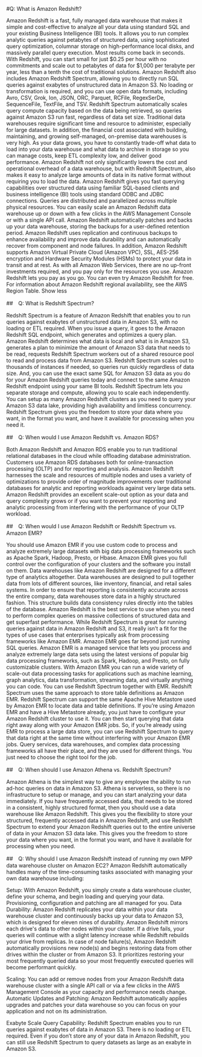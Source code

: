#Q: What is Amazon Redshift?

Amazon Redshift is a fast, fully managed data warehouse that makes it simple and cost-effective to analyze all your data using standard SQL and your existing Business Intelligence (BI) tools. It allows you to run complex analytic queries against petabytes of structured data, using sophisticated query optimization, columnar storage on high-performance local disks, and massively parallel query execution. Most results come back in seconds. With Redshift, you can start small for just $0.25 per hour with no commitments and scale out to petabytes of data for $1,000 per terabyte per year, less than a tenth the cost of traditional solutions. Amazon Redshift also includes Amazon Redshift Spectrum, allowing you to directly run SQL queries against exabytes of unstructured data in Amazon S3. No loading or transformation is required, and you can use open data formats, including Avro, CSV, Grok, Ion, JSON, ORC, Parquet, RCFile, RegexSerDe, SequenceFile, TextFile, and TSV. Redshift Spectrum automatically scales query compute capacity based on the data being retrieved, so queries against Amazon S3 run fast, regardless of data set size.
Traditional data warehouses require significant time and resource to administer, especially for large datasets. In addition, the financial cost associated with building, maintaining, and growing self-managed, on-premise data warehouses is very high. As your data grows, you have to constantly trade-off what data to load into your data warehouse and what data to archive in storage so you can manage costs, keep ETL complexity low, and deliver good performance. Amazon Redshift not only significantly lowers the cost and operational overhead of a data warehouse, but with Redshift Spectrum, also makes it easy to analyze large amounts of data in its native format without requiring you to load the data.
Amazon Redshift gives you fast querying capabilities over structured data using familiar SQL-based clients and business intelligence (BI) tools using standard ODBC and JDBC connections. Queries are distributed and parallelized across multiple physical resources. You can easily scale an Amazon Redshift data warehouse up or down with a few clicks in the AWS Management Console or with a single API call. Amazon Redshift automatically patches and backs up your data warehouse, storing the backups for a user-defined retention period. Amazon Redshift uses replication and continuous backups to enhance availability and improve data durability and can automatically recover from component and node failures. In addition, Amazon Redshift supports Amazon Virtual Private Cloud (Amazon VPC), SSL, AES-256 encryption and Hardware Security Modules (HSMs) to protect your data in transit and at rest.
As with all Amazon Web Services, there are no up-front investments required, and you pay only for the resources you use. Amazon Redshift lets you pay as you go. You can even try Amazon Redshift for free.
For information about Amazon Redshift regional availability, see the AWS Region Table.
Show less

##　Q: What is Redshift Spectrum?

Redshift Spectrum is a feature of Amazon Redshift that enables you to run queries against exabytes of unstructured data in Amazon S3, with no loading or ETL required. When you issue a query, it goes to the Amazon Redshift SQL endpoint, which generates and optimizes a query plan. Amazon Redshift determines what data is local and what is in Amazon S3, generates a plan to minimize the amount of Amazon S3 data that needs to be read, requests Redshift Spectrum workers out of a shared resource pool to read and process data from Amazon S3.
Redshift Spectrum scales out to thousands of instances if needed, so queries run quickly regardless of data size. And, you can use the exact same SQL for Amazon S3 data as you do for your Amazon Redshift queries today and connect to the same Amazon Redshift endpoint using your same BI tools. Redshift Spectrum lets you separate storage and compute, allowing you to scale each independently. You can setup as many Amazon Redshift clusters as you need to query your Amazon S3 data lake, providing high availability and limitless concurrency. Redshift Spectrum gives you the freedom to store your data where you want, in the format you want, and have it available for processing when you need it.

##　Q: When would I use Amazon Redshift vs. Amazon RDS?

Both Amazon Redshift and Amazon RDS enable you to run traditional relational databases in the cloud while offloading database administration. Customers use Amazon RDS databases both for online-transaction processing (OLTP) and for reporting and analysis. Amazon Redshift harnesses the scale and resources of multiple nodes and uses a variety of optimizations to provide order of magnitude improvements over traditional databases for analytic and reporting workloads against very large data sets. Amazon Redshift provides an excellent scale-out option as your data and query complexity grows or if you want to prevent your reporting and analytic processing from interfering with the performance of your OLTP workload.

##　Q: When would I use Amazon Redshift or Redshift Spectrum vs. Amazon EMR?

You should use Amazon EMR if you use custom code to process and analyze extremely large datasets with big data processing frameworks such as Apache Spark, Hadoop, Presto, or Hbase. Amazon EMR gives you full control over the configuration of your clusters and the software you install on them.
Data warehouses like Amazon Redshift are designed for a different type of analytics altogether. Data warehouses are designed to pull together data from lots of different sources, like inventory, financial, and retail sales systems. In order to ensure that reporting is consistently accurate across the entire company, data warehouses store data in a highly structured fashion. This structure builds data consistency rules directly into the tables of the database. Amazon Redshift is the best service to use when you need to perform complex queries on massive collections of structured data and get superfast performance.
While Redshift Spectrum is great for running queries against data in Amazon Redshift and S3, it really isn’t a fit for the types of use cases that enterprises typically ask from processing frameworks like Amazon EMR. Amazon EMR goes far beyond just running SQL queries. Amazon EMR is a managed service that lets you process and analyze extremely large data sets using the latest versions of popular big data processing frameworks, such as Spark, Hadoop, and Presto, on fully customizable clusters. With Amazon EMR you can run a wide variety of scale-out data processing tasks for applications such as machine learning, graph analytics, data transformation, streaming data, and virtually anything you can code.
You can use Redshift Spectrum together with EMR. Redshift Spectrum uses the same approach to store table definitions as Amazon EMR. Redshift Spectrum can support the same Apache Hive Metastore used by Amazon EMR to locate data and table definitions. If you’re using Amazon EMR and have a Hive Metastore already, you just have to configure your Amazon Redshift cluster to use it. You can then start querying that data right away along with your Amazon EMR jobs. So, if you’re already using EMR to process a large data store, you can use Redshift Spectrum to query that data right at the same time without interfering with your Amazon EMR jobs.
Query services, data warehouses, and complex data processing frameworks all have their place, and they are used for different things. You just need to choose the right tool for the job.

 

##　Q: When should I use Amazon Athena vs. Redshift Spectrum?

Amazon Athena is the simplest way to give any employee the ability to run ad-hoc queries on data in Amazon S3. Athena is serverless, so there is no infrastructure to setup or manage, and you can start analyzing your data immediately.
If you have frequently accessed data, that needs to be stored in a consistent, highly structured format, then you should use a data warehouse like Amazon Redshift. This gives you the flexibility to store your structured, frequently accessed data in Amazon Redshift, and use Redshift Spectrum to extend your Amazon Redshift queries out to the entire universe of data in your Amazon S3 data lake. This gives you the freedom to store your data where you want, in the format you want, and have it available for processing when you need.

##　Q: Why should I use Amazon Redshift instead of running my own MPP data warehouse cluster on Amazon EC2?
Amazon Redshift automatically handles many of the time-consuming tasks associated with managing your own data warehouse including:

Setup: With Amazon Redshift, you simply create a data warehouse cluster, define your schema, and begin loading and querying your data. Provisioning, configuration and patching are all managed for you.
Data Durability: Amazon Redshift replicates your data within your data warehouse cluster and continuously backs up your data to Amazon S3, which is designed for eleven nines of durability. Amazon Redshift mirrors each drive's data to other nodes within your cluster. If a drive fails, your queries will continue with a slight latency increase while Redshift rebuilds your drive from replicas. In case of node failure(s), Amazon Redshift automatically provisions new node(s) and begins restoring data from other drives within the cluster or from Amazon S3. It prioritizes restoring your most frequently queried data so your most frequently executed queries will become performant quickly.

Scaling: You can add or remove nodes from your Amazon Redshift data warehouse cluster with a single API call or via a few clicks in the AWS Management Console as your capacity and performance needs change.
Automatic Updates and Patching: Amazon Redshift automatically applies upgrades and patches your data warehouse so you can focus on your application and not on its administration.

Exabyte Scale Query Capability: Redshift Spectrum enables you to run queries against exabytes of data in Amazon S3. There is no loading or ETL required. Even if you don’t store any of your data in Amazon Redshift, you can still use Redshift Spectrum to query datasets as large as an exabyte in Amazon S3.
